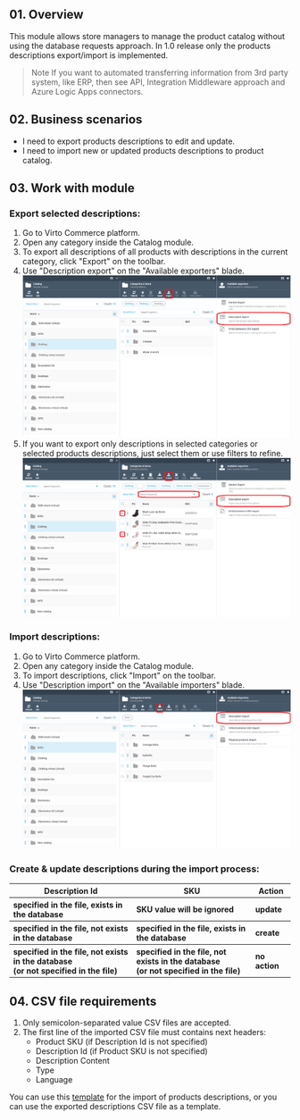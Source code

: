 ## 01. Overview

This module allows store managers to manage the product catalog without using the database requests approach. In 1.0 release only the products descriptions export/import is implemented.

> Note If you want to automated transferring information from 3rd party system, like ERP, then see API, Integration Middleware approach and Azure Logic Apps connectors.

## 02. Business scenarios

* I need to export products descriptions to edit and update.
* I need to import new or updated products descriptions to product catalog.

## 03. Work with module

### Export selected descriptions:
1. Go to Virto Commerce platform.
2. Open any category inside the Catalog module.
3. To export all descriptions of all products with descriptions in the current category, click "Export" on the toolbar.
4. Use "Description export" on the "Available exporters" blade.
![Docs-screen-1](media/mkdocs_screens/01.png)
5. If you want to export only descriptions in selected categories or selected products descriptions, just select them or use filters to refine.
![Docs-screen-2](media/mkdocs_screens/02.png)

### Import descriptions:
1. Go to Virto Commerce platform.
2. Open any category inside the Catalog module.
3. To import descriptions, click "Import" on the toolbar.
4. Use "Description import" on the "Available importers" blade.
![Docs-screen-2](media/mkdocs_screens/03.png)

### Create & update descriptions during the import process:
<table>
    <tr>
        <th>Description Id</th>
        <th>SKU</th>
        <th>Action</th>
    </tr>
    <tr>
        <th align="left">specified in the file, exists in the database</th>
        <th align="left">SKU value will be ignored</th>
        <th align="left">update</th>
    </tr>
    <tr>
        <th align="left">specified in the file, not exists in the database</th>
        <th align="left">specified in the file, exists in the database</th>
        <th align="left">create</th>
    </tr>
    <tr>
        <th align="left">specified in the file, not exists in the database<br>(or not specified in the file)</th>
        <th align="left">specified in the file, not exists in the database<br>(or not specified in the file)</th>
        <th align="left">no action</th>
    </tr>
</table>

## 04. CSV file requirements

1. Only semicolon-separated value CSV files are accepted.
2. The first line of the imported CSV file must contains next headers:
    - Product SKU (if Description Id is not specified)
    - Description Id (if Product SKU is not specified)
    - Description Content
    - Type
    - Language

You can use this [template](media/samples/Descriptions_import_sample.csv) for the import of products descriptions, or you can use the exported descriptions CSV file as a template.


